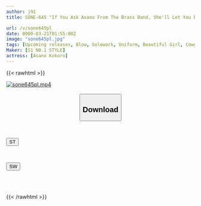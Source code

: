 ```yaml
---
author: j91
title: SONE-645 "If You Ask Asano From The Brass Band, She'll Let You Do It!" The Best Adolescence With A Submissive Slut In Class Kokoro Asano

url: /v/sone645pl
date: 0000-03-21T01:55:00Z
image: "sone645pl.jpg"
tags: [Upcoming releases, Blow, Solowork, Uniform, Beautiful Girl, Cowgirl, Club Activities - Manager]
Maker: [S1 NO.1 STYLE]
actress: [Asano Kokoro]
---
```



{{< rawhtml >}}

<div class="video" data-videoid="pending_link.html">
    <a href="javascript:;">
        <img src="/v/sone645pl/sone645pl.jpg" width="WIDTH" height="HEIGHT" alt="sone645pl.mp4" loading="lazy">
    </a>
</div>

<script type="text/javascript" src="https://j91.asia/asset/on-demand-pend.js"></script>

<br>
  <link rel="stylesheet" href="https://j91.asia/asset/bs5.css">
  
  <center>
  <button class="btn btn-primary" type="button" data-bs-toggle="collapse" data-bs-target=".multi-collapse" aria-expanded="false" aria-controls="multiCollapseExample1 multiCollapseExample2"><h2>Download</h2></button></center>
</p>
<div class="row">
  <div class="col">
    <div class="collapse multi-collapse" id="multiCollapseExample1">
      <div class="card card-body">
	      	      <br>
<div class="buttons">  
<p><a href="https://j91.asia/pending_link.html" target="_blank"><button class="btn-hover color-3"><i class="fa fa-download"></i> ST</button></a></p></div>
    </div>
  </div>
</div>
  <div class="col">
    <div class="collapse multi-collapse" id="multiCollapseExample2">
      <div class="card card-body">
	      <br>
<div class="buttons">
<p><a href="https://j91.asia/pending_link.html" target="_blank"><button class="btn-hover color-2"><i class="fa fa-download"></i> SW</button></a></p></div>
<br><br>
      </div>
    </div>
  </div>
</div>

{{< /rawhtml >}}